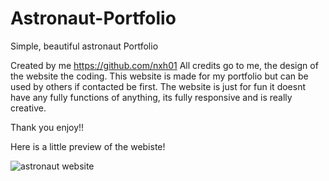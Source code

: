# Astronaut-Portfolio
Simple, beautiful astronaut Portfolio

Created by me https://github.com/nxh01
All credits go to me, the design of the website the coding.
This website is made for my portfolio but can be used by others if contacted be first.
The website is just for fun it doesnt have any fully functions of anything, its fully responsive and is really creative.

Thank you enjoy!!

Here is a little preview of the webiste!

![astronaut website](https://user-images.githubusercontent.com/80894732/148141377-1fdb0de8-ec86-4d8a-809b-625857f65c88.png)
